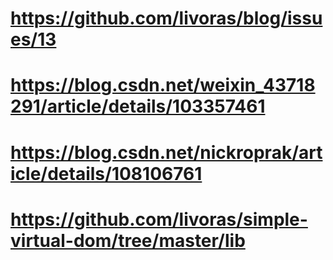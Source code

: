 # https://github.com/livoras/blog/issues/13
# https://blog.csdn.net/weixin_43718291/article/details/103357461
# https://blog.csdn.net/nickroprak/article/details/108106761
# https://github.com/livoras/simple-virtual-dom/tree/master/lib
